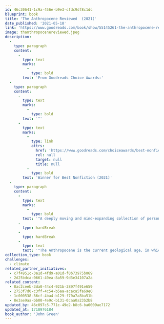 ```yaml
---
id: 46c30641-1c9a-456e-b9e3-cfdc9df8c1dc
blueprint: book
title: 'The Anthropocene Reviewed  (2021)'
date_published: '2021-05-18'
link: 'https://www.goodreads.com/book/show/55145261-the-anthropocene-reviewed?from_choice=true'
image: thanthropocenereviewed.jpeg
description:
  -
    type: paragraph
    content:
      -
        type: text
        marks:
          -
            type: bold
        text: 'From Goodreads Choice Awards:'
  -
    type: paragraph
    content:
      -
        type: text
        marks:
          -
            type: bold
        text: '"'
      -
        type: text
        marks:
          -
            type: link
            attrs:
              href: 'https://www.goodreads.com/choiceawards/best-nonfiction-books-2021'
              rel: null
              target: null
              title: null
          -
            type: bold
        text: 'Winner for Best Nonfiction (2021)'
  -
    type: paragraph
    content:
      -
        type: text
        marks:
          -
            type: bold
        text: '"A deeply moving and mind-expanding collection of personal essays in the first ever work of non-fiction from #1 internationally bestselling author John Green'
      -
        type: hardBreak
      -
        type: hardBreak
      -
        type: text
        text: '"The Anthropocene is the current geological age, in which human activity has profoundly shaped the planet and its biodiversity. In this remarkable symphony of essays adapted and expanded from his ground-breaking, critically acclaimed podcast, John Green reviews different facets of the human-centered planet - from the QWERTY keyboard and Halley''s Comet to Penguins of Madagascar - on a five-star scale."'
collection_type: book
challenges:
  - climate
related_partner_initiatives:
  - c7f4951c-3a1d-4fd9-a01d-f0b73975b069
  - 2d25bdca-0661-40ea-8a59-9d3e34107a2a
related_content:
  - 0ac2ceeb-3da0-44c4-921b-3897f491e659
  - 2753f7d0-c3ff-4c54-b5aa-acaca5fa69e0
  - 1c000538-36cf-4ba4-b129-f70a7a8ba51b
  - 8e3ae9aa-bb00-4e9c-b131-0caa0a23b2b8
updated_by: 46c097c5-771c-49e2-b8c6-ba6009ae7172
updated_at: 1718976184
book_author: 'John Green'
---
```

